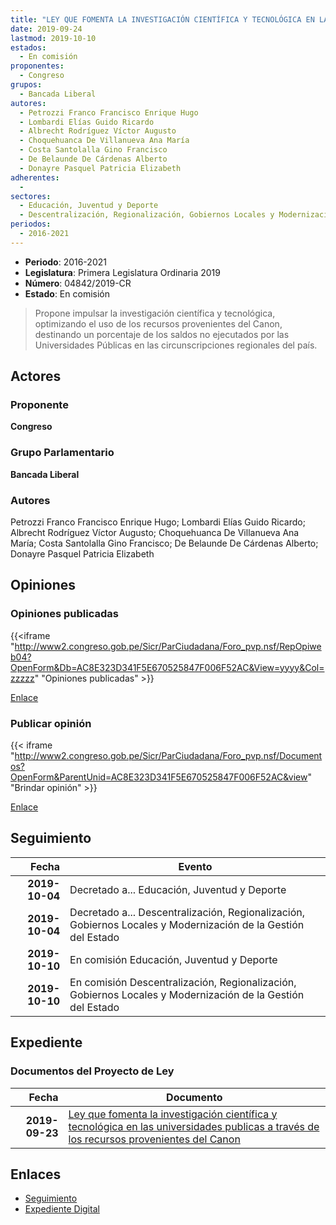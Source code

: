 ```yaml
---
title: "LEY QUE FOMENTA LA INVESTIGACIÓN CIENTÍFICA Y TECNOLÓGICA EN LAS UNIVERSIDADES PÚBLICAS A TRAVÉS DE LOS RECURSOS PROVENIENTES DEL CANON"
date: 2019-09-24
lastmod: 2019-10-10
estados: 
  - En comisión
proponentes: 
  - Congreso
grupos: 
  - Bancada Liberal
autores: 
  - Petrozzi Franco Francisco Enrique Hugo
  - Lombardi Elías Guido Ricardo
  - Albrecht Rodríguez Víctor Augusto
  - Choquehuanca De Villanueva Ana María
  - Costa Santolalla Gino Francisco
  - De Belaunde De Cárdenas Alberto
  - Donayre Pasquel Patricia Elizabeth
adherentes: 
  - 
sectores: 
  - Educación, Juventud y Deporte
  - Descentralización, Regionalización, Gobiernos Locales y Modernización de la Gestión del Estado
periodos: 
  - 2016-2021
---
```


- **Periodo**: 2016-2021
- **Legislatura**: Primera Legislatura Ordinaria 2019
- **Número**: 04842/2019-CR
- **Estado**: En comisión

> Propone impulsar la investigación científica y tecnológica, optimizando el uso de los recursos provenientes del Canon, destinando un porcentaje de los saldos no ejecutados por las Universidades Públicas en las circunscripciones regionales del país.


## Actores

### Proponente

**Congreso**

### Grupo Parlamentario

**Bancada Liberal**

### Autores

Petrozzi Franco Francisco Enrique Hugo; Lombardi Elías Guido Ricardo; Albrecht Rodríguez Víctor Augusto; Choquehuanca De Villanueva Ana María; Costa Santolalla Gino Francisco; De Belaunde De Cárdenas Alberto; Donayre Pasquel Patricia Elizabeth


## Opiniones

### Opiniones publicadas

{{<iframe "http://www2.congreso.gob.pe/Sicr/ParCiudadana/Foro_pvp.nsf/RepOpiweb04?OpenForm&Db=AC8E323D341F5E670525847F006F52AC&View=yyyy&Col=zzzzz" "Opiniones publicadas" >}}

[Enlace](http://www2.congreso.gob.pe/Sicr/ParCiudadana/Foro_pvp.nsf/RepOpiweb04?OpenForm&Db=AC8E323D341F5E670525847F006F52AC&View=yyyy&Col=zzzzz)
### Publicar opinión

{{< iframe "http://www2.congreso.gob.pe/Sicr/ParCiudadana/Foro_pvp.nsf/Documentos?OpenForm&ParentUnid=AC8E323D341F5E670525847F006F52AC&view" "Brindar opinión" >}}

[Enlace](http://www2.congreso.gob.pe/Sicr/ParCiudadana/Foro_pvp.nsf/Documentos?OpenForm&ParentUnid=AC8E323D341F5E670525847F006F52AC&view)

## Seguimiento

| Fecha | Evento |
|------:|--------|
| **2019-10-04** | Decretado a... Educación, Juventud y Deporte|
| **2019-10-04** | Decretado a... Descentralización, Regionalización, Gobiernos Locales y Modernización de la Gestión del Estado|
| **2019-10-10** | En comisión Educación, Juventud y Deporte|
| **2019-10-10** | En comisión Descentralización, Regionalización, Gobiernos Locales y Modernización de la Gestión del Estado|


## Expediente


### Documentos del Proyecto de Ley

| Fecha | Documento |
|------:|--------|
| **2019-09-23** | [Ley que fomenta la investigación científica y tecnológica en las universidades publicas a través de los recursos provenientes del Canon](http://www.leyes.congreso.gob.pe/Documentos/2016_2021/Proyectos_de_Ley_y_de_Resoluciones_Legislativas/PL04842_20190924.pdf) |

## Enlaces 

- [Seguimiento](http://www2.congreso.gob.pe/Sicr/TraDocEstProc/CLProLey2016.nsf/f7fff46988ca05b1052578e100829cc7/45e6c4ae31d1a5ee0525847f005bbd1a?OpenDocument)
- [Expediente Digital](http://www2.congreso.gob.pe/Sicr/TraDocEstProc/CLProLey2016.nsf/f7fff46988ca05b1052578e100829cc7/45e6c4ae31d1a5ee0525847f005bbd1a?OpenDocument&Click=05257FB7005EB655.eb71d0cf91d8294e05256cdf006b5706/$Body/0.1C6C)
